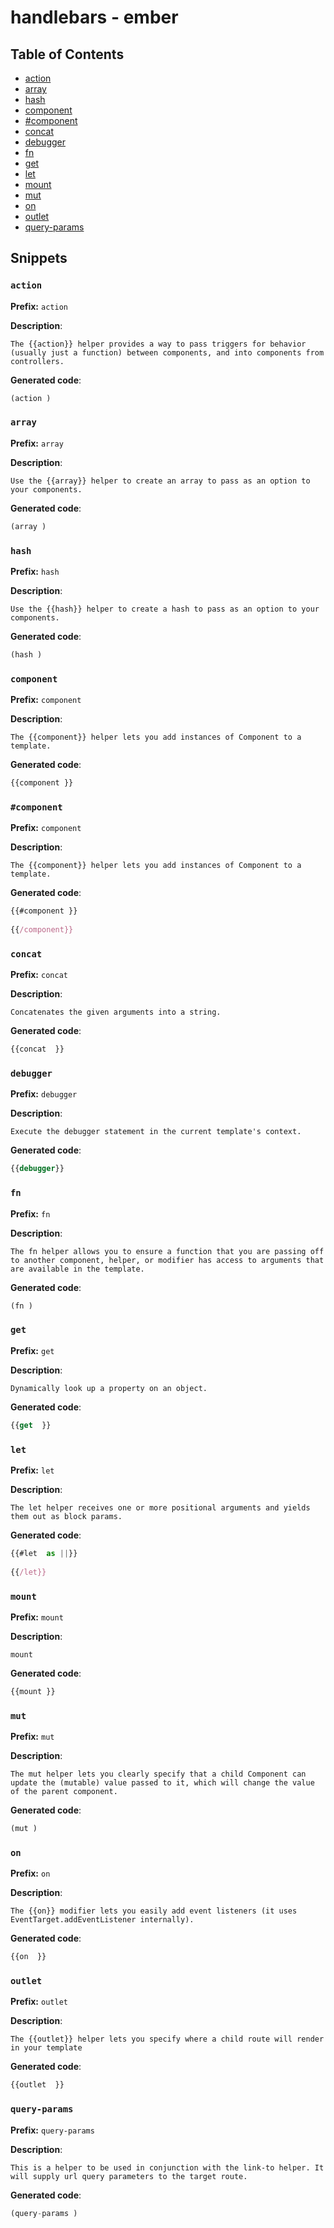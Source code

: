 # handlebars - ember
## Table of Contents
- [action](#action)
- [array](#array)
- [hash](#hash)
- [component](#component)
- [#component](#component)
- [concat](#concat)
- [debugger](#debugger)
- [fn](#fn)
- [get](#get)
- [let](#let)
- [mount](#mount)
- [mut](#mut)
- [on](#on)
- [outlet](#outlet)
- [query-params](#queryparams)
## Snippets
### `action`
**Prefix:** `action`

**Description**:
```
The {{action}} helper provides a way to pass triggers for behavior (usually just a function) between components, and into components from controllers.
```
**Generated code**:
```js
(action )
```
### `array`
**Prefix:** `array`

**Description**:
```
Use the {{array}} helper to create an array to pass as an option to your components.
```
**Generated code**:
```js
(array )
```
### `hash`
**Prefix:** `hash`

**Description**:
```
Use the {{hash}} helper to create a hash to pass as an option to your components.
```
**Generated code**:
```js
(hash )
```
### `component`
**Prefix:** `component`

**Description**:
```
The {{component}} helper lets you add instances of Component to a template.
```
**Generated code**:
```js
{{component }}
```
### `#component`
**Prefix:** `component`

**Description**:
```
The {{component}} helper lets you add instances of Component to a template.
```
**Generated code**:
```js
{{#component }}
  
{{/component}}
```
### `concat`
**Prefix:** `concat`

**Description**:
```
Concatenates the given arguments into a string.
```
**Generated code**:
```js
{{concat  }}
```
### `debugger`
**Prefix:** `debugger`

**Description**:
```
Execute the debugger statement in the current template's context.
```
**Generated code**:
```js
{{debugger}}
```
### `fn`
**Prefix:** `fn`

**Description**:
```
The fn helper allows you to ensure a function that you are passing off to another component, helper, or modifier has access to arguments that are available in the template.
```
**Generated code**:
```js
(fn )
```
### `get`
**Prefix:** `get`

**Description**:
```
Dynamically look up a property on an object. 
```
**Generated code**:
```js
{{get  }}
```
### `let`
**Prefix:** `let`

**Description**:
```
The let helper receives one or more positional arguments and yields them out as block params.
```
**Generated code**:
```js
{{#let  as ||}}
  
{{/let}}
```
### `mount`
**Prefix:** `mount`

**Description**:
```
mount
```
**Generated code**:
```js
{{mount }}
```
### `mut`
**Prefix:** `mut`

**Description**:
```
The mut helper lets you clearly specify that a child Component can update the (mutable) value passed to it, which will change the value of the parent component.
```
**Generated code**:
```js
(mut )
```
### `on`
**Prefix:** `on`

**Description**:
```
The {{on}} modifier lets you easily add event listeners (it uses EventTarget.addEventListener internally).
```
**Generated code**:
```js
{{on  }}
```
### `outlet`
**Prefix:** `outlet`

**Description**:
```
The {{outlet}} helper lets you specify where a child route will render in your template
```
**Generated code**:
```js
{{outlet  }}
```
### `query-params`
**Prefix:** `query-params`

**Description**:
```
This is a helper to be used in conjunction with the link-to helper. It will supply url query parameters to the target route.
```
**Generated code**:
```js
(query-params )
```
